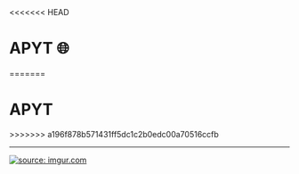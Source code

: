 <div>
<<<<<<< HEAD
	<h1>APYT 🌐</h1>
=======
	<h1>APYT </h1>
>>>>>>> a196f878b571431ff5dc1c2b0edc00a70516ccfb
	<hr>
	<a href="https://imgur.com/gallery/cerZCdE">
		<img  src="https://i.imgur.com/fAqtpNi.jpeg" 
			title="source: imgur.com" />		
	</a>
</div>
